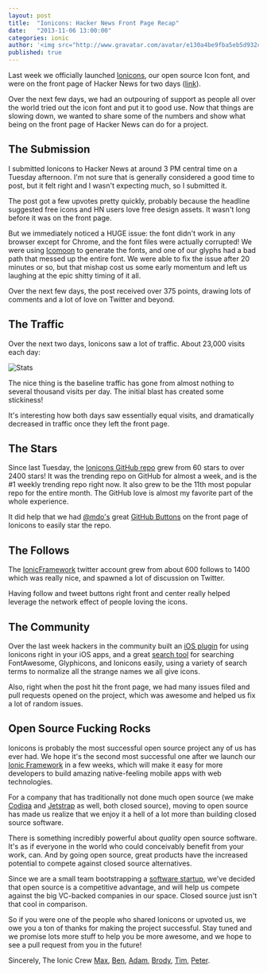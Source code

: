 ```yaml
---
layout: post
title:  "Ionicons: Hacker News Front Page Recap"
date:   "2013-11-06 13:00:00"
categories: ionic
author: '<img src="http://www.gravatar.com/avatar/e130a4be9fba5eb5d932c813fbe3a58d?s=48&amp;d=mm" class="author-icon"><a href="http://twitter.com/maxlynch" target="_blank">@maxlynch</a>'
published: true
---
```


Last week we officially launched [Ionicons](http://ionicons.com/), our open source Icon font, and were on the front page of Hacker News for two days ([link](https://news.ycombinator.com/item?id=6637369)).

Over the next few days, we had an outpouring of support as people all over the world tried out the icon font and put it to good use. Now that things are slowing down, we wanted to share some of the numbers and show what being on the front page of Hacker News can do for a project.

## The Submission

I submitted Ionicons to Hacker News at around 3 PM central time on a Tuesday afternoon. I'm not sure that is generally considered a good time to post, but it felt right and I wasn't expecting much, so I submitted it.

The post got a few upvotes pretty quickly, probably because the headline suggested free icons and HN users love free design assets. It wasn't long before it was on the front page.

But we immediately noticed a HUGE issue: the font didn't work in any browser except for Chrome, and the font files were actually corrupted! We were using [Icomoon](http://icomoon.io/) to generate the fonts, and one of our glyphs had a bad path that messed up the entire font. We were able to fix the issue after 20 minutes or so, but that mishap cost us some early momentum and left us laughing at the epic shitty timing of it all.

Over the next few days, the post received over 375 points, drawing lots of comments and a lot of love on Twitter and beyond.

## The Traffic

Over the next two days, Ionicons saw a lot of traffic. About 23,000 visits each day:

![Stats](https://s3.amazonaws.com/ionicframework.com/blog/ioniconsvisits.PNG)

The nice thing is the baseline traffic has gone from almost nothing to several thousand visits per day. The initial blast has created some stickiness!

It's interesting how both days saw essentially equal visits, and dramatically decreased in traffic once they left the front page.

## The Stars

Since last Tuesday, the [Ionicons GitHub repo](https://github.com/driftyco/ionicons) grew from 60 stars to over 2400 stars! It was the trending repo on GitHub for almost a week, and is the #1 weekly trending repo right now. It also grew to be the 11th most popular repo for the entire month. The GitHub love is almost my favorite part of the whole experience.

It did help that we had [@mdo's](http://twitter.com/mdo) great [GitHub Buttons](http://ghbtns.com/) on the front page of Ionicons to easily star the repo.

## The Follows

The [IonicFramework](http://twitter.com/ionicframework) twitter account grew from about 600 follows to 1400 which was really nice, and spawned a lot of discussion on Twitter.

Having follow and tweet buttons right front and center really helped leverage the network effect of people loving the icons. 

## The Community

Over the last week hackers in the community built an [iOS plugin](https://github.com/TapTemplate/ionicons-iOS) for using Ionicons right in your iOS apps, and a great [search tool](http://glyphsearch.com/) for searching FontAwesome, Glyphicons, and Ionicons easily, using a variety of search terms to normalize all the strange names we all give icons.

Also, right when the post hit the front page, we had many issues filed and pull requests opened on the project, which was awesome and helped us fix a lot of random issues. 

## Open Source Fucking Rocks

Ionicons is probably the most successful open source project any of us has ever had. We hope it's the second most successful one after we launch our [Ionic Framework](/) in a few weeks, which will make it easy for more developers to build amazing native-feeling mobile apps with web technologies.

For a company that has traditionally not done much open source (we make [Codiqa](http://codiqa.com/) and [Jetstrap](http://jetstrap.com/) as well, both closed source), moving to open source has made us realize that we enjoy it a hell of a lot more than building closed source software.

There is something incredibly powerful about *quality* open source software. It's as if everyone in the world who could conceivably benefit from your work, can. And by going open source, great products have the increased potential to compete against closed source alternatives.

Since we are a small team bootstrapping a [software startup](http://drifty.com/), we've decided that open source is a competitive advantage, and will help us compete against the big VC-backed companies in our space. Closed source just isn't that cool in comparison.

So if you were one of the people who shared Ionicons or upvoted us, we owe you a ton of thanks for making the project successful. Stay tuned and we promise lots more stuff to help you be more awesome, and we hope to see a pull request from you in the future!

Sincerely,
The Ionic Crew
[Max](http://twitter.com/maxlynch), [Ben](http://twitter.com/helloimben), [Adam](http://twitter.com/adamdbradley), [Brody](https://twitter.com/xtheglobe), [Tim](https://twitter.com/dopernicus), [Peter](SomethingNew2_0).


